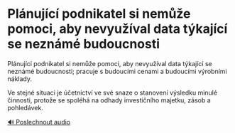 # Plánující podnikatel si nemůže pomoci, aby nevyužíval data týkající se neznámé budoucnosti

<speak>
<prosody rate="95%">
<emphasis level="strong">Plánující podnikatel si nemůže pomoci, aby nevyužíval data týkající se neznámé budoucnosti;</emphasis> <break time="200ms"/> <emphasis level="moderate">pracuje s budoucími cenami a budoucími výrobními náklady.</emphasis>

<break time="300ms"/>

<emphasis level="moderate">Ve stejné situaci je účetnictví ve své snaze o stanovení výsledku minulé činnosti,</emphasis> <break time="200ms"/> <emphasis level="strong">protože se spoléhá na odhady investičního majetku, zásob a pohledávek.</emphasis>
</prosody>
</speak>

[🔊 Poslechnout audio](/data/7-paragraphs/audio/chapter_44/para_001-Plnujc-podnikatel-si-neme-pomoci-aby-nevyu.mp3) 